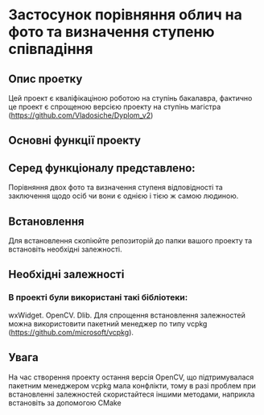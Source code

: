 # Застосунок порівняння облич на фото та визначення ступеню співпадіння
## Опис проетку 
Цей проект є кваліфікаціною роботою на ступінь бакалавра, фактично це проект є спрощеною версією проекту на ступінь магістра (https://github.com/Vladosiche/Dyplom_v2)
## Основні функції проекту
## Серед функціоналу представлено:
Порівняння двох фото та визначення ступеня відповідності та заключення щодо осіб чи вони є однією і тією ж самою людиною.
## Встановлення
Для встановлення скопіюйте репозиторій до папки вашого проекту та встановіть необхідні залежності.
## Необхідні залежності
### В проекті були використані такі бібліотеки:
wxWidget.
OpenCV.
Dlib. 
Для спрощення встановлення залежностей можна використовити пакетний менеджер по типу vcpkg (https://github.com/microsoft/vcpkg).
## Увага
На час створення проекту остання версія OpenCV, що підтримувалася пакетним менеджером vcpkg мала конфлікти, тому в разі проблем при встановленні залежностей скористайтеся іншими методами, наприкла встановіть за допомогою CMake
